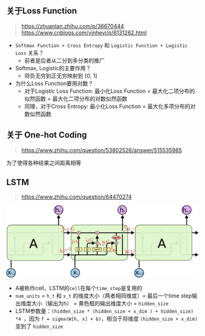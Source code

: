 ## 关于Loss Function
> https://zhuanlan.zhihu.com/p/36670444   
> https://www.cnblogs.com/yinheyi/p/6131262.html
* `Softmax Function + Cross Entropy` 和 `Logistic Function + Logistic Loss` 关系？
    * 前者是后者从二分到多分类的推广
* Softmax, Logistic的主要作用？
    * 将负无穷到正无穷映射到 [0, 1]
* 为什么Loss Function要用对数？  
    * 对于Logistic Loss Function: 最小化Loss Function = 最大化二项分布的似然函数 = 最大化二项分布的对数似然函数
    * 同理，对于Cross Entropy: 最小化Loss Function = 最大化多项分布的对数似然函数

## 关于 One-hot Coding
> https://www.zhihu.com/question/53802526/answer/515535985

为了使得各种结果之间距离相等

## LSTM
> https://www.zhihu.com/question/64470274

<p align="center" >
	<img src="./Figure/lstm.jpg">
</p>

* A被称作cell，LSTM的`cell`在每个`time_step`是复用的
* `num_units` = `h_t` 和 `s_t` 的维度大小（两者相同维度）= 最后一个time step输出维度大小（输出为h） = 黄色框的输出维度大小 = `hidden_size`
* LSTM参数量：`(hidden_size * (hidden_size + x_dim ) + hidden_size) *4 `，因为 `f = sigma(W[h, x] + b)`，相当于将维度 `(hidden_size + x_dim)` 变到了 `hidden_size`